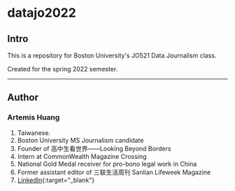 # datajo2022
## Intro
This is a repository for Boston University's JO521 Data Journalism class.

Created for the spring 2022 semester.
<!-- blank line -->
----
<!-- blank line -->
## Author
### Artemis Huang
1. Taiwanese.
1. Boston University MS Journalism candidate
1. Founder of 高中生看世界——Looking Beyond Borders
1. Intern at CommonWealth Magazine Crossing
1. National Gold Medal receiver for pro-bono legal work in China
1. Former assistant editor of 三联生活周刊 Sanlian Lifeweek Magazine
1. [LinkedIn](http://linkedin.com/in/artemis-huang/){:target="_blank"}
